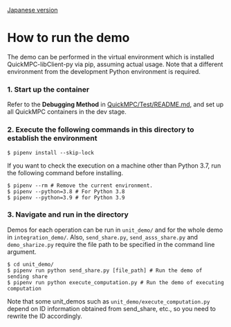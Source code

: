 [Japanese version](./README-ja.md)

# How to run the demo
The demo can be performed in the virtual environment which is installed QuickMPC-libClient-py via pip, assuming actual usage. Note that a different environment from the development Python environment is required.

### 1. Start up the container
Refer to the **Debugging Method** in [QuickMPC/Test/README.md](https://github.com/acompany-develop/QuickMPC/tree/develop/Test), and set up all QuickMPC containers in the dev stage.

### 2. Execute the following commands in this directory to establish the environment
```console
$ pipenv install --skip-lock
```
If you want to check the execution on a machine other than Python 3.7, run the following command before installing.
```console $ pipenv install --skip-lock
$ pipenv --rm # Remove the current environment.
$ pipenv --python=3.8 # For Python 3.8
$ pipenv --python=3.9 # for Python 3.9
```

### 3. Navigate and run in the directory
Demos for each operation can be run in `unit_demo/` and for the whole demo in `integration_demo/`.
Also, `send_share.py`, `send_asss_share.py` and `demo_sharize.py` require the file path to be specified in the command line argument.
```console
$ cd unit_demo/
$ pipenv run python send_share.py [file_path] # Run the demo of sending share
$ pipenv run python execute_computation.py # Run the demo of executing computation
```
Note that some unit_demos such as ``unit_demo/execute_computation.py`` depend on ID information obtained from send_share, etc., so you need to rewrite the ID accordingly.

